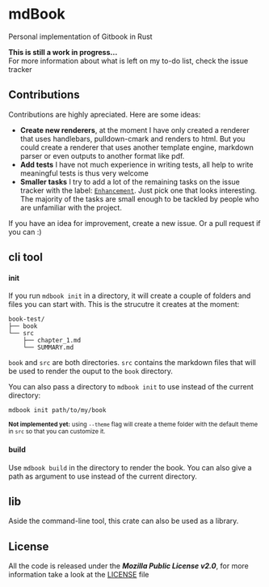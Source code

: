 # mdBook

Personal implementation of Gitbook in Rust

**This is still a work in progress...**  
For more information about what is left on my to-do list, check the issue tracker

## Contributions

Contributions are highly apreciated. Here are some ideas:

- **Create new renderers**, at the moment I have only created a renderer that uses handlebars, pulldown-cmark and renders to html. But you could create a renderer that uses another template engine, markdown parser or even outputs to another format like pdf.
- **Add tests** I have not much experience in writing tests, all help to write meaningful tests is thus very welcome
- **Smaller tasks** I try to add a lot of the remaining tasks on the issue tracker with the label: [`Enhancement`](https://github.com/azerupi/mdBook/issues?q=is%3Aopen+is%3Aissue+label%3AEnhancement). Just pick one that looks interesting. The majority of the tasks are small enough to be tackled by people who are unfamiliar with the project.

If you have an idea for improvement, create a new issue. Or a pull request if you can :)

## cli tool

#### init

If you run `mdbook init` in a directory, it will create a couple of folders and files you can start with.
This is the strucutre it creates at the moment:
```
book-test/
├── book
└── src
    ├── chapter_1.md
    └── SUMMARY.md
```
`book` and `src` are both directories. `src` contains the markdown files that will be used to render the ouput to the `book` directory.

You can also pass a directory to `mdbook init` to use instead of the current directory:
```
mdbook init path/to/my/book
```

<sup>**Not implemented yet:** using `--theme` flag will create a theme folder with the default theme in `src` so that you can customize it.</sup>

#### build

Use `mdbook build` in the directory to render the book. You can also give a path as argument to use instead of the current directory.


## lib

Aside the command-line tool, this crate can also be used as a library. 



## License

All the code is released under the ***Mozilla Public License v2.0***, for more information take a look at the [LICENSE](LICENSE) file
